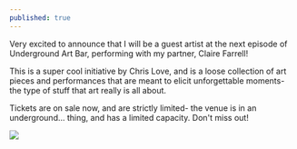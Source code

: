 ```yaml
---
published: true
---
```

Very excited to announce that I will be a guest artist at the next episode of Underground Art Bar, performing with my partner, Claire Farrell! 

This is a super cool initiative by Chris Love, and is a loose collection of art pieces and performances that are meant to elicit unforgettable moments- the type of stuff that art really is all about.

Tickets are on sale now, and are strictly limited- the venue is in an underground... thing, and has a limited capacity. Don't miss out!

![]({{site.baseurl}}/_posts/71051930_693577947814111_5251598259624869888_o.jpg)
